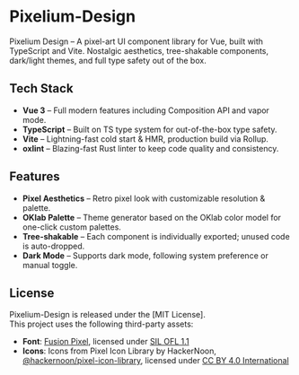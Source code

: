 # Pixelium-Design

Pixelium Design – A pixel-art UI component library for Vue, built with TypeScript and Vite. Nostalgic aesthetics, tree-shakable components, dark/light themes, and full type safety out of the box.

## Tech Stack
- **Vue 3** – Full modern features including Composition API and vapor mode.  
- **TypeScript** – Built on TS type system for out-of-the-box type safety.  
- **Vite** – Lightning-fast cold start & HMR, production build via Rollup.  
- **oxlint** – Blazing-fast Rust linter to keep code quality and consistency.

## Features
- **Pixel Aesthetics** – Retro pixel look with customizable resolution & palette.  
- **OKlab Palette** – Theme generator based on the OKlab color model for one-click custom palettes.  
- **Tree-shakable** – Each component is individually exported; unused code is auto-dropped.  
- **Dark Mode** – Supports dark mode, following system preference or manual toggle.

## License
Pixelium-Design is released under the [MIT License].  
This project uses the following third-party assets:  
- **Font**: [Fusion Pixel](https://github.com/TakWolf/fusion-pixel-font), licensed under [SIL OFL 1.1](https://github.com/TakWolf/fusion-pixel-font/blob/master/LICENSE-OFL)  
- **Icons**: Icons from Pixel Icon Library by HackerNoon, [@hackernoon/pixel-icon-library](https://github.com/hackernoon/pixel-icon-library), licensed under [CC BY 4.0 International](https://pixeliconlibrary.com/license/)
